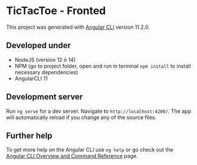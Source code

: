 # TicTacToe - Fronted

This project was generated with [Angular CLI](https://github.com/angular/angular-cli) version 11.2.0.

## Developed under

* NodeJS (version 12 ó 14)
* NPM (go to project folder, open and run in terminal `npm install` to install necessary dependencies)
* AngularCLI 11

## Development server

Run `ng serve` for a dev server. Navigate to `http://localhost:4200/`. The app will automatically reload if you change any of the source files.

## Further help

To get more help on the Angular CLI use `ng help` or go check out the [Angular CLI Overview and Command Reference](https://angular.io/cli) page.
